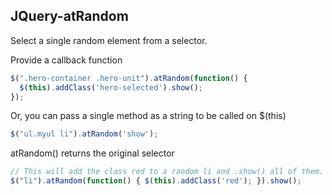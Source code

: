 ## JQuery-atRandom

Select a single random element from a selector.

Provide a callback function

```js
$(".hero-container .hero-unit").atRandom(function() {
  $(this).addClass('hero-selected').show();
});
```

Or, you can pass a single method as a string
to be called on $(this)

```js
$("ul.myul li").atRandom('show');
```

atRandom() returns the original selector
```js
// This will add the class red to a random li and .show() all of them.
$("li").atRandom(function() { $(this).addClass('red'); }).show();
```
